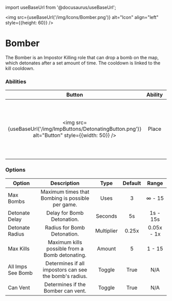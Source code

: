 import useBaseUrl from '@docusaurus/useBaseUrl';

<img src={useBaseUrl('/img/Icons/Bomber.png')} alt="Icon" align="left" style={{height: 60}} />
# Bomber

The Bomber is an Impostor Killing role that can drop a bomb on the map, which detonates after a set amount of time. The cooldown is linked to the kill cooldown.

### Abilities

| Button | Ability | Description | Type |
|:----------:|:----------:|:-----------------:|:------:|
| <img src={useBaseUrl('/img/ImpButtons/DetonatingButton.png')} alt="Button" style={{width: 50}} /> | Place | Place a bomb, showing the radius in which it'll kill, killing up to a set amount of players. | Delayed Radius Ability |

### Options

| Option | Description | Type | Default | Range |
|----------|:-----------------:|:------:|:------:|:------:|
| Max Bombs | Maximum times that Bombing is possible per game. | Uses | 3 | ∞ - 15 |
| Detonate Delay | Delay for Bomb Detonation. | Seconds | 5s | 1s - 15s |
| Detonate Radius | Radius for Bomb Detonation. | Multiplier | 0.25x | 0.05x - 1x |
| Max Kills | Maximum kills possible from a Bomb detonating. | Amount | 5 | 1 - 15 |
| All Imps See Bomb | Determines if all impostors can see the bomb's radius. | Toggle | True | N/A |
| Can Vent | Determines if the Bomber can vent. | Toggle | True | N/A |
